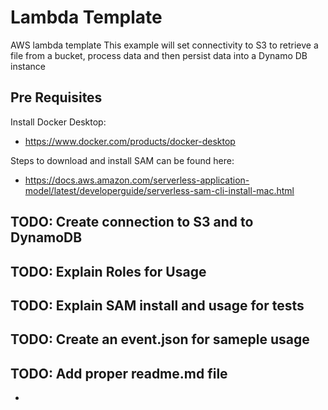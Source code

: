 # Lambda Template 

AWS lambda template
This example will set connectivity to S3 to retrieve a file from a bucket, process data and then persist data into a Dynamo DB instance

## Pre Requisites

Install Docker Desktop:

- https://www.docker.com/products/docker-desktop

Steps to download and install SAM can be found here:

- https://docs.aws.amazon.com/serverless-application-model/latest/developerguide/serverless-sam-cli-install-mac.html

## TODO: Create connection to S3 and to DynamoDB



## TODO: Explain Roles for Usage
## TODO: Explain SAM install and usage for tests
## TODO: Create an event.json for sameple usage
## TODO: Add proper readme.md file
-
